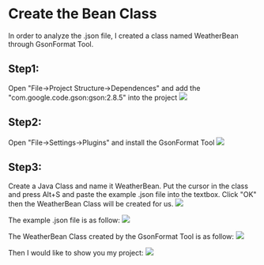 Create the Bean Class
=====================
In order to analyze the .json file, I created a class named WeatherBean through GsonFormat Tool.

Step1:
------
Open "File->Project Structure->Dependences" and add the "com.google.code.gson:gson:2.8.5" into the project
![](https://github.com/SoftwareDogZ/weather-application/raw/master/mypic/install_lib.png)

Step2:
------

Open "File->Settings->Plugins" and install the GsonFormat Tool
![](https://github.com/SoftwareDogZ/weather-application/raw/master/mypic/install_plugin.png)

Step3:
------
Create a Java Class and name it WeatherBean. Put the cursor in the class and press Alt+S and paste the example .json file into the textbox. Click "OK" then the WeatherBean Class will be created for us.
![](https://github.com/SoftwareDogZ/weather-application/raw/master/mypic/format.png)

The example .json file is as follow:
![](https://github.com/SoftwareDogZ/weather-application/raw/master/mypic/mygif2.gif)

The WeatherBean Class created by the GsonFormat Tool is as follow:
![](https://github.com/SoftwareDogZ/weather-application/raw/master/mypic/mygif3.gif)

Then I would like to show you my project:
![](https://github.com/SoftwareDogZ/weather-application/raw/master/mypic/mygif1.gif)

